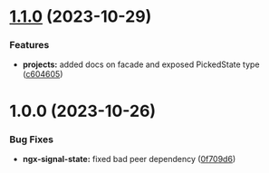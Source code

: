 # [1.1.0](https://github.com/simplifiedcourses/ngx-signal-state/compare/v1.0.0...v1.1.0) (2023-10-29)


### Features

* **projects:** added docs on facade and exposed PickedState type ([c604605](https://github.com/simplifiedcourses/ngx-signal-state/commit/c6046050eb4ec687e32036d435bb673601da9261))

# 1.0.0 (2023-10-26)


### Bug Fixes

* **ngx-signal-state:** fixed bad peer dependency ([0f709d6](https://github.com/simplifiedcourses/ngx-signal-state/commit/0f709d62acf456aa1540bfcfdff607393be260df))
